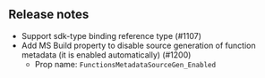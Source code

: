 ## Release notes
<!-- Please add your release notes in the following format:
- My change description (#PR/#issue)
-->

- Support sdk-type binding reference type (#1107)
- Add MS Build property to disable source generation of function metadata (it is enabled automatically) (#1200)
  - Prop name: `FunctionsMetadataSourceGen_Enabled`